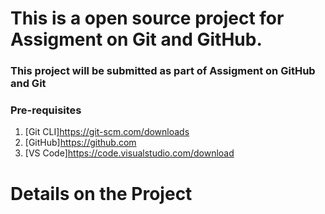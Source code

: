 # This is a open source project for Assigment on Git and GitHub.

### This project will be submitted as part of Assigment on GitHub and Git

### Pre-requisites

1. [Git CLI]https://git-scm.com/downloads
2. [GitHub]https://github.com
3. [VS Code]https://code.visualstudio.com/download

# Details on the Project

